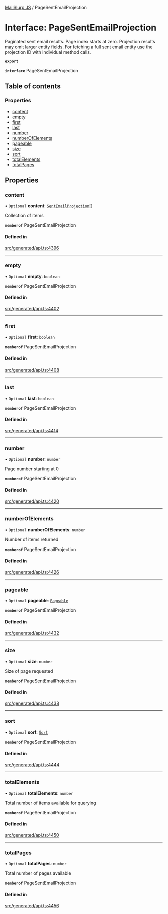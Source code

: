 [MailSlurp JS](../README.md) / PageSentEmailProjection

# Interface: PageSentEmailProjection

Paginated sent email results. Page index starts at zero. Projection results may omit larger entity fields. For fetching a full sent email entity use the projection ID with individual method calls.

**`export`**

**`interface`** PageSentEmailProjection

## Table of contents

### Properties

- [content](PageSentEmailProjection.md#content)
- [empty](PageSentEmailProjection.md#empty)
- [first](PageSentEmailProjection.md#first)
- [last](PageSentEmailProjection.md#last)
- [number](PageSentEmailProjection.md#number)
- [numberOfElements](PageSentEmailProjection.md#numberofelements)
- [pageable](PageSentEmailProjection.md#pageable)
- [size](PageSentEmailProjection.md#size)
- [sort](PageSentEmailProjection.md#sort)
- [totalElements](PageSentEmailProjection.md#totalelements)
- [totalPages](PageSentEmailProjection.md#totalpages)

## Properties

### content

• `Optional` **content**: [`SentEmailProjection`](SentEmailProjection.md)[]

Collection of items

**`memberof`** PageSentEmailProjection

#### Defined in

[src/generated/api.ts:4396](https://github.com/mailslurp/mailslurp-client/blob/20b4039/src/generated/api.ts#L4396)

___

### empty

• `Optional` **empty**: `boolean`

**`memberof`** PageSentEmailProjection

#### Defined in

[src/generated/api.ts:4402](https://github.com/mailslurp/mailslurp-client/blob/20b4039/src/generated/api.ts#L4402)

___

### first

• `Optional` **first**: `boolean`

**`memberof`** PageSentEmailProjection

#### Defined in

[src/generated/api.ts:4408](https://github.com/mailslurp/mailslurp-client/blob/20b4039/src/generated/api.ts#L4408)

___

### last

• `Optional` **last**: `boolean`

**`memberof`** PageSentEmailProjection

#### Defined in

[src/generated/api.ts:4414](https://github.com/mailslurp/mailslurp-client/blob/20b4039/src/generated/api.ts#L4414)

___

### number

• `Optional` **number**: `number`

Page number starting at 0

**`memberof`** PageSentEmailProjection

#### Defined in

[src/generated/api.ts:4420](https://github.com/mailslurp/mailslurp-client/blob/20b4039/src/generated/api.ts#L4420)

___

### numberOfElements

• `Optional` **numberOfElements**: `number`

Number of items returned

**`memberof`** PageSentEmailProjection

#### Defined in

[src/generated/api.ts:4426](https://github.com/mailslurp/mailslurp-client/blob/20b4039/src/generated/api.ts#L4426)

___

### pageable

• `Optional` **pageable**: [`Pageable`](Pageable.md)

**`memberof`** PageSentEmailProjection

#### Defined in

[src/generated/api.ts:4432](https://github.com/mailslurp/mailslurp-client/blob/20b4039/src/generated/api.ts#L4432)

___

### size

• `Optional` **size**: `number`

Size of page requested

**`memberof`** PageSentEmailProjection

#### Defined in

[src/generated/api.ts:4438](https://github.com/mailslurp/mailslurp-client/blob/20b4039/src/generated/api.ts#L4438)

___

### sort

• `Optional` **sort**: [`Sort`](Sort.md)

**`memberof`** PageSentEmailProjection

#### Defined in

[src/generated/api.ts:4444](https://github.com/mailslurp/mailslurp-client/blob/20b4039/src/generated/api.ts#L4444)

___

### totalElements

• `Optional` **totalElements**: `number`

Total number of items available for querying

**`memberof`** PageSentEmailProjection

#### Defined in

[src/generated/api.ts:4450](https://github.com/mailslurp/mailslurp-client/blob/20b4039/src/generated/api.ts#L4450)

___

### totalPages

• `Optional` **totalPages**: `number`

Total number of pages available

**`memberof`** PageSentEmailProjection

#### Defined in

[src/generated/api.ts:4456](https://github.com/mailslurp/mailslurp-client/blob/20b4039/src/generated/api.ts#L4456)
